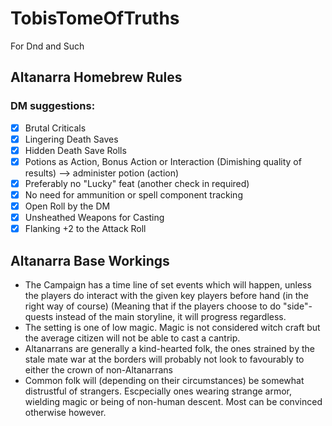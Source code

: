 # TobisTomeOfTruths
For Dnd and Such

## Altanarra Homebrew Rules

### DM suggestions:

* [x] Brutal Criticals
* [x] Lingering Death Saves 
* [x] Hidden Death Save Rolls
* [x] Potions as Action, Bonus Action or Interaction (Dimishing quality of results) --> administer potion (action)
* [x] Preferably no "Lucky" feat (another check in required)
* [x] No need for ammunition or spell component tracking
* [x] Open Roll by the DM
* [x] Unsheathed Weapons for Casting
* [x] Flanking +2 to the Attack Roll

## Altanarra Base Workings

* The Campaign has a time line of set events which will happen, unless the players do interact with the given key players before hand (in the right way of course)
(Meaning that if the players choose to do "side"-quests instead of the main storyline, it will progress regardless.
* The setting is one of low magic. Magic is not considered witch craft but the average citizen will not be able to cast a cantrip.
* Altanarrans are generally a kind-hearted folk, the ones strained by the stale mate war at the borders will probably not look to favourably to either the crown of non-Altanarrans
* Common folk will (depending on their circumstances) be somewhat distrustful of strangers. Escpecially ones wearing strange armor, wielding magic or being of non-human descent.
Most can be convinced otherwise however.
